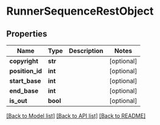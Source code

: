 # RunnerSequenceRestObject

## Properties
Name | Type | Description | Notes
------------ | ------------- | ------------- | -------------
**copyright** | **str** |  | [optional] 
**position_id** | **int** |  | [optional] 
**start_base** | **int** |  | [optional] 
**end_base** | **int** |  | [optional] 
**is_out** | **bool** |  | [optional] 

[[Back to Model list]](../README.md#documentation-for-models) [[Back to API list]](../README.md#documentation-for-api-endpoints) [[Back to README]](../README.md)

